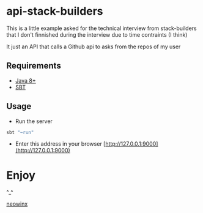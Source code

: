 # api-stack-builders

This is a little example asked for the technical interview from stack-builders that I don't finnished during the interview due to time contraints (I think)

It just an API that calls a Github api to asks from the repos  of my user

## Requirements

- [Java 8+](https://openjdk.java.net/install/)
- [SBT](https://www.scala-sbt.org/)

## Usage

- Run the server

```bash
sbt "~run"
```

- Enter this address in your browser [http://127.0.0.1:9000](http://127.0.0.1:9000)

# Enjoy

^_^

[neowinx](https://github.com/neowinx)
